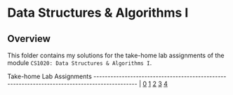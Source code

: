 # Data Structures & Algorithms I

## Overview
This folder contains my solutions for the take-home lab assignments of the module `CS1020: Data Structures & Algorithms I`.

Take-home Lab Assignments
--------------------------------------------------------------------------------------------- |
[0](https://github.com/shumarb/coursework/tree/master/data-structures-and-algorithms-1/take-home-lab-0)
[1](https://github.com/shumarb/coursework/tree/master/data-structures-and-algorithms-1/take-home-lab-1)
[2](https://github.com/shumarb/coursework/tree/master/data-structures-and-algorithms-1/take-home-lab-2)
[3](https://github.com/shumarb/coursework/tree/master/data-structures-and-algorithms-1/take-home-lab-3)
[4](https://github.com/shumarb/coursework/tree/master/data-structures-and-algorithms-1/take-home-lab-4)

